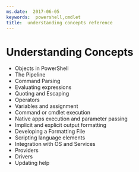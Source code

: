 ```yaml
---
ms.date:  2017-06-05
keywords:  powershell,cmdlet
title:  understanding concepts reference
---
```


# Understanding Concepts

*  Objects in PowerShell  
*  The Pipeline
*  Command Parsing
*  Evaluating expressions
*  Quoting and Escaping
*  Operators
*  Variables and assignment
*  Command or cmdlet execution
*  Native apps execution and parameter passing
*  Implicit and explicit output formatting
*  Developing a Formatting File
*  Scripting language elements
*  Integration with OS and Services
*  Providers
*  Drivers
*  Updating help 

